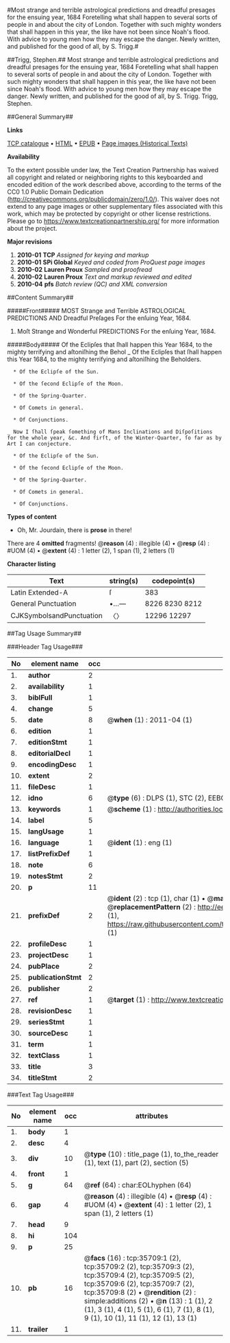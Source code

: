 #Most strange and terrible astrological predictions and dreadful presages for the ensuing year, 1684 Foretelling what shall happen to several sorts of people in and about the city of London. Together with such mighty wonders that shall happen in this year, the like have not been since Noah's flood. With advice to young men how they may escape the danger. Newly written, and published for the good of all, by S. Trigg.#

##Trigg, Stephen.##
Most strange and terrible astrological predictions and dreadful presages for the ensuing year, 1684 Foretelling what shall happen to several sorts of people in and about the city of London. Together with such mighty wonders that shall happen in this year, the like have not been since Noah's flood. With advice to young men how they may escape the danger. Newly written, and published for the good of all, by S. Trigg.
Trigg, Stephen.

##General Summary##

**Links**

[TCP catalogue](http://www.ota.ox.ac.uk/tcp/)  • 
[HTML](http://tei.it.ox.ac.uk/tcp/Texts-HTML/free/A63/A63236.html)  • 
[EPUB](http://tei.it.ox.ac.uk/tcp/Texts-EPUB/free/A63/A63236.epub) • 
[Page images (Historical Texts)](https://historicaltexts.jisc.ac.uk/eebo-99831246e)

**Availability**

To the extent possible under law, the Text Creation Partnership has waived all copyright and related or neighboring rights to this keyboarded and encoded edition of the work described above, according to the terms of the CC0 1.0 Public Domain Dedication (http://creativecommons.org/publicdomain/zero/1.0/). This waiver does not extend to any page images or other supplementary files associated with this work, which may be protected by copyright or other license restrictions. Please go to https://www.textcreationpartnership.org/ for more information about the project.

**Major revisions**

1. __2010-01__ __TCP__ *Assigned for keying and markup*
1. __2010-01__ __SPi Global__ *Keyed and coded from ProQuest page images*
1. __2010-02__ __Lauren Proux__ *Sampled and proofread*
1. __2010-02__ __Lauren Proux__ *Text and markup reviewed and edited*
1. __2010-04__ __pfs__ *Batch review (QC) and XML conversion*

##Content Summary##

#####Front#####
MOST Strange and Terrible ASTROLOGICAL PREDICTIONS AND Dreadful Preſages For the enſuing Year, 1684.
1. Moſt Strange and Wonderful PREDICTIONS For the enſuing Year, 1684.

#####Body#####
Of the Eclipſes that ſhall happen this Year 1684, to the mighty terrifying and aſtoniſhing the Behol
    _ Of the Eclipſes that ſhall happen this Year 1684, to the mighty terrifying and aſtoniſhing the Beholders.

      * Of the Eclipſe of the Sun.

      * Of the ſecond Eclipſe of the Moon.

      * Of the Spring-Quarter.

      * Of Comets in general.

      * Of Conjunctions.

    _ Now I ſhall ſpeak ſomething of Mans Inclinations and Diſpoſitions for the whole year, &c. And firſt, of the Winter-Quarter, ſo far as by Art I can conjecture.

      * Of the Eclipſe of the Sun.

      * Of the ſecond Eclipſe of the Moon.

      * Of the Spring-Quarter.

      * Of Comets in general.

      * Of Conjunctions.

**Types of content**

  * Oh, Mr. Jourdain, there is **prose** in there!

There are 4 **omitted** fragments! 
 @__reason__ (4) : illegible (4)  •  @__resp__ (4) : #UOM (4)  •  @__extent__ (4) : 1 letter (2), 1 span (1), 2 letters (1)

**Character listing**


|Text|string(s)|codepoint(s)|
|---|---|---|
|Latin Extended-A|ſ|383|
|General Punctuation|•…—|8226 8230 8212|
|CJKSymbolsandPunctuation|〈〉|12296 12297|

##Tag Usage Summary##

###Header Tag Usage###

|No|element name|occ|attributes|
|---|---|---|---|
|1.|__author__|2||
|2.|__availability__|1||
|3.|__biblFull__|1||
|4.|__change__|5||
|5.|__date__|8| @__when__ (1) : 2011-04 (1)|
|6.|__edition__|1||
|7.|__editionStmt__|1||
|8.|__editorialDecl__|1||
|9.|__encodingDesc__|1||
|10.|__extent__|2||
|11.|__fileDesc__|1||
|12.|__idno__|6| @__type__ (6) : DLPS (1), STC (2), EEBO-CITATION (1), PROQUEST (1), VID (1)|
|13.|__keywords__|1| @__scheme__ (1) : http://authorities.loc.gov/ (1)|
|14.|__label__|5||
|15.|__langUsage__|1||
|16.|__language__|1| @__ident__ (1) : eng (1)|
|17.|__listPrefixDef__|1||
|18.|__note__|6||
|19.|__notesStmt__|2||
|20.|__p__|11||
|21.|__prefixDef__|2| @__ident__ (2) : tcp (1), char (1)  •  @__matchPattern__ (2) : ([0-9\-]+):([0-9IVX]+) (1), (.+) (1)  •  @__replacementPattern__ (2) : http://eebo.chadwyck.com/downloadtiff?vid=$1&page=$2 (1), https://raw.githubusercontent.com/textcreationpartnership/Texts/master/tcpchars.xml#$1 (1)|
|22.|__profileDesc__|1||
|23.|__projectDesc__|1||
|24.|__pubPlace__|2||
|25.|__publicationStmt__|2||
|26.|__publisher__|2||
|27.|__ref__|1| @__target__ (1) : http://www.textcreationpartnership.org/docs/. (1)|
|28.|__revisionDesc__|1||
|29.|__seriesStmt__|1||
|30.|__sourceDesc__|1||
|31.|__term__|1||
|32.|__textClass__|1||
|33.|__title__|3||
|34.|__titleStmt__|2||


###Text Tag Usage###

|No|element name|occ|attributes|
|---|---|---|---|
|1.|__body__|1||
|2.|__desc__|4||
|3.|__div__|10| @__type__ (10) : title_page (1), to_the_reader (1), text (1), part (2), section (5)|
|4.|__front__|1||
|5.|__g__|64| @__ref__ (64) : char:EOLhyphen (64)|
|6.|__gap__|4| @__reason__ (4) : illegible (4)  •  @__resp__ (4) : #UOM (4)  •  @__extent__ (4) : 1 letter (2), 1 span (1), 2 letters (1)|
|7.|__head__|9||
|8.|__hi__|104||
|9.|__p__|25||
|10.|__pb__|16| @__facs__ (16) : tcp:35709:1 (2), tcp:35709:2 (2), tcp:35709:3 (2), tcp:35709:4 (2), tcp:35709:5 (2), tcp:35709:6 (2), tcp:35709:7 (2), tcp:35709:8 (2)  •  @__rendition__ (2) : simple:additions (2)  •  @__n__ (13) : 1 (1), 2 (1), 3 (1), 4 (1), 5 (1), 6 (1), 7 (1), 8 (1), 9 (1), 10 (1), 11 (1), 12 (1), 13 (1)|
|11.|__trailer__|1||
